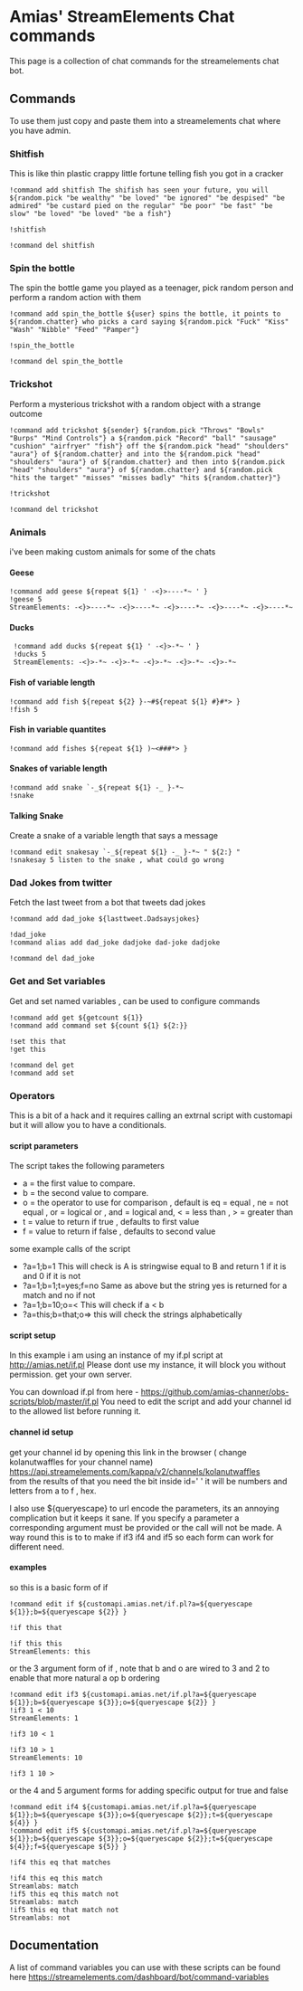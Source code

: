 # Amias' StreamElements Chat commands

This page is a collection of chat commands for the streamelements chat bot. 


## Commands

To use them just copy and paste them into a streamelements chat where you have admin.

### Shitfish

This is like thin plastic crappy little fortune telling fish you got in a cracker
```
!command add shitfish The shifish has seen your future, you will ${random.pick "be wealthy" "be loved" "be ignored" "be despised" "be admired" "be custard pied on the regular" "be poor" "be fast" "be slow" "be loved" "be loved" "be a fish"}

!shitfish

!command del shitfish
```

### Spin the bottle

The spin the bottle game you played as a teenager, pick random person and perform a random action with them
```
!command add spin_the_bottle ${user} spins the bottle, it points to ${random.chatter} who picks a card saying ${random.pick "Fuck" "Kiss" "Wash" "Nibble" "Feed" "Pamper"}

!spin_the_bottle

!command del spin_the_bottle
```

### Trickshot

Perform a mysterious trickshot with a random object with a strange outcome
```
!command add trickshot ${sender} ${random.pick "Throws" "Bowls" "Burps" "Mind Controls"} a ${random.pick "Record" "ball" "sausage" "cushion" "airfryer" "fish"} off the ${random.pick "head" "shoulders" "aura"} of ${random.chatter} and into the ${random.pick "head" "shoulders" "aura"} of ${random.chatter} and then into ${random.pick "head" "shoulders" "aura"} of ${random.chatter} and ${random.pick "hits the target" "misses" "misses badly" "hits ${random.chatter}"}

!trickshot

!command del trickshot
```

### Animals 

i've been making custom animals for some of the chats

#### Geese
```
!command add geese ${repeat ${1} ' -<}>----*~ ' }
!geese 5
StreamElements: -<}>----*~ -<}>----*~ -<}>----*~ -<}>----*~ -<}>----*~
```

#### Ducks
```
 !command add ducks ${repeat ${1} ' -<}>-*~ ' }
 !ducks 5
 StreamElements: -<}>-*~ -<}>-*~ -<}>-*~ -<}>-*~ -<}>-*~
```

#### Fish of variable length
```
!command add fish ${repeat ${2} }-~#${repeat ${1} #}#*> }
!fish 5

```

#### Fish in variable quantites
```
!command add fishes ${repeat ${1} )~<###*> }
```

#### Snakes of variable length
```
!command add snake `-_${repeat ${1} -_ }-*~
!snake
```

#### Talking Snake 

Create a snake of a variable length that says a message
```
!command edit snakesay `-_${repeat ${1} -_ }-*~ " ${2:} "
!snakesay 5 listen to the snake , what could go wrong

```

### Dad Jokes from twitter

Fetch the last tweet from a bot that tweets dad jokes
```
!command add dad_joke ${lasttweet.Dadsaysjokes}

!dad_joke
!command alias add dad_joke dadjoke dad-joke dadjoke
 
!command del dad_joke
```

### Get and Set variables 

Get and set named variables , can be used to configure commands
```
!command add get ${getcount ${1}}
!command add command set ${count ${1} ${2:}}

!set this that 
!get this 

!command del get
!command add set
```

### Operators ###

This is a bit of a hack and it requires calling an extrnal script with customapi but it will allow you to have a conditionals.

#### script parameters ###

The script takes the following parameters 
* a = the first value to compare.
* b = the second value to compare. 
* o = the operator to use for comparison , default is eq = equal , ne = not equal , or = logical or , and = logical and, < = less than , > = greater than
* t = value to return if true , defaults to first value
* f = value to return if false , defaults to second value

some example calls of the script 
* ?a=1;b=1              This will check is A is stringwise equal to B and return 1 if it is and 0 if it is not
* ?a=1;b=1;t=yes;f=no   Same as above but the string yes is returned for a match and no if not     
* ?a=1;b=10;o=<         This will check if a < b 
* ?a=this;b=that;o=>    this will check the strings alphabetically

#### script setup ####

In this example i am using an instance of my if.pl script at http://amias.net/if.pl 
Please dont use my instance, it will block you without permission. get your own server.

You can download if.pl from here - https://github.com/amias-channer/obs-scripts/blob/master/if.pl
You need to edit the script and add your channel id to the allowed list before running it.

#### channel id setup ####

get your channel id by opening this link in the browser ( change kolanutwaffles for your channel name)  
https://api.streamelements.com/kappa/v2/channels/kolanutwaffles  
from the results of that you need the bit inside id=' ' it will be numbers and letters from a to f , hex.

I also use ${queryescape} to url encode the parameters, its an annoying complication but it keeps it sane.
If you specify a parameter a corresponding argument must be provided or the call will not be made.
A way round this is to to make if if3 if4 and if5 so each form can work for different need.

#### examples ####

so this is a basic form of if  
```
!command edit if ${customapi.amias.net/if.pl?a=${queryescape ${1}};b=${queryescape ${2}} }

!if this that 

!if this this
StreamElements: this
```
or the 3 argument form of if , note that b and o are wired to 3 and 2 to enable that more natural a op b ordering 
```
!command edit if3 ${customapi.amias.net/if.pl?a=${queryescape ${1}};b=${queryescape ${3}};o=${queryescape ${2}} }
!if3 1 < 10
StreamElements: 1

!if3 10 < 1

!if3 10 > 1
StreamElements: 10

!if3 1 10 >

```
or the 4 and 5 argument forms for adding specific output for true and false 
```
!command edit if4 ${customapi.amias.net/if.pl?a=${queryescape ${1}};b=${queryescape ${3}};o=${queryescape ${2}};t=${queryescape ${4}} }
!command edit if5 ${customapi.amias.net/if.pl?a=${queryescape ${1}};b=${queryescape ${3}};o=${queryescape ${2}};t=${queryescape ${4}};f=${queryescape ${5}} }

!if4 this eq that matches

!if4 this eq this match
Streamlabs: match
!if5 this eq this match not
Streamlabs: match
!if5 this eq that match not
Streamlabs: not
```
## Documentation

A list of command variables you can use with these scripts can be found here 
https://streamelements.com/dashboard/bot/command-variables
